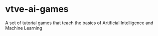 # vtve-ai-games
A set of tutorial games that teach the basics of Artificial Intelligence and Machine Learning
